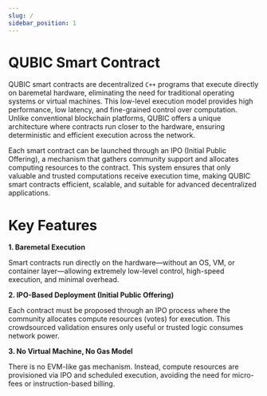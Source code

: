 ```yaml
---
slug: /
sidebar_position: 1
---
```


# QUBIC Smart Contract

QUBIC smart contracts are decentralized `C++` programs that execute directly on baremetal hardware, eliminating the need for traditional operating systems or virtual machines. This low-level execution model provides high performance, low latency, and fine-grained control over computation. Unlike conventional blockchain platforms, QUBIC offers a unique architecture where contracts run closer to the hardware, ensuring deterministic and efficient execution across the network.

Each smart contract can be launched through an IPO (Initial Public Offering), a mechanism that gathers community support and allocates computing resources to the contract. This system ensures that only valuable and trusted computations receive execution time, making QUBIC smart contracts efficient, scalable, and suitable for advanced decentralized applications.

# Key Features

**1. Baremetal Execution**

Smart contracts run directly on the hardware—without an OS, VM, or container layer—allowing extremely low-level control, high-speed execution, and minimal overhead.

**2. IPO-Based Deployment (Initial Public Offering)**

Each contract must be proposed through an IPO process where the community allocates compute resources (votes) for execution. This crowdsourced validation ensures only useful or trusted logic consumes network power.

**3. No Virtual Machine, No Gas Model**

There is no EVM-like gas mechanism. Instead, compute resources are provisioned via IPO and scheduled execution, avoiding the need for micro-fees or instruction-based billing.
